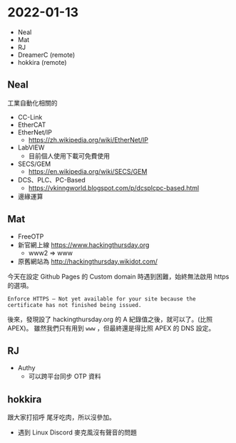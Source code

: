 # 2022-01-13

- Neal
- Mat
- RJ
- DreamerC (remote)
- hokkira (remote)

## Neal

工業自動化相關的

- CC-Link
- EtherCAT
- EtherNet/IP 
    - <https://zh.wikipedia.org/wiki/EtherNet/IP>
- LabVIEW
    - 目前個人使用下載可免費使用
- SECS/GEM
    - <https://en.wikipedia.org/wiki/SECS/GEM>
- DCS、PLC、PC-Based
    - https://vkinngworld.blogspot.com/p/dcsplcpc-based.html
- 邊緣運算


## Mat

- FreeOTP
- 新官網上線 https://www.hackingthursday.org
    - www2 => www
- 原舊網站為 http://hackingthursday.wikidot.com/

今天在設定 Github Pages 的 Custom domain 時遇到困難，始終無法啟用 https 的選項。

```
Enforce HTTPS — Not yet available for your site because the certificate has not finished being issued.
```

後來，發現設了 hackingthursday.org 的 A 紀錄值之後，就可以了。(比照 APEX)。
雖然我們只有用到 `www` ，但最終還是得比照 APEX 的 DNS 設定。


## RJ

- Authy
    - 可以跨平台同步 OTP 資料

## hokkira

跟大家打招呼
尾牙吃肉，所以沒參加。

- 遇到 Linux Discord 麥克風沒有聲音的問題

